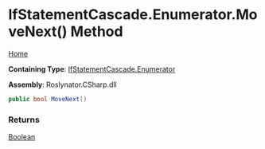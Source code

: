 # IfStatementCascade\.Enumerator\.MoveNext\(\) Method

[Home](../../../../../README.md)

**Containing Type**: [IfStatementCascade.Enumerator](../README.md)

**Assembly**: Roslynator\.CSharp\.dll

```csharp
public bool MoveNext()
```

### Returns

[Boolean](https://docs.microsoft.com/en-us/dotnet/api/system.boolean)

